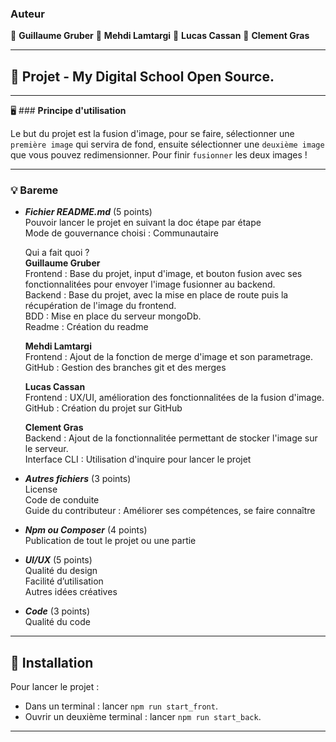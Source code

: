 ### Auteur

👤 **Guillaume Gruber**
👤 **Mehdi Lamtargi**
👤 **Lucas Cassan**
👤 **Clement Gras**

---

## 📎 Projet - My Digital School Open Source.

---

🖥   ### **Principe d'utilisation**

Le but du projet est la fusion d'image, pour se faire, sélectionner une `première image` qui servira de fond, ensuite sélectionner une `deuxième image` que vous pouvez redimensionner.
Pour finir `fusionner` les deux images !

---

### 💡 Bareme

- **_Fichier README.md_** (5 points) <br>
  Pouvoir lancer le projet en suivant la doc étape par étape <br>
  Mode de gouvernance choisi : Communautaire <br>

  Qui a fait quoi ? <br>
  **Guillaume Gruber** <br>
  Frontend : Base du projet, input d'image, et bouton fusion avec ses fonctionnalitées pour envoyer l'image fusionner au backend. <br>
  Backend : Base du projet, avec la mise en place de route puis la récupération de l'image du frontend.<br>
  BDD : Mise en place du serveur mongoDb. <br>
  Readme : Création du readme

  **Mehdi Lamtargi** <br>
  Frontend : Ajout de la fonction de merge d'image et son parametrage. <br>
  GitHub : Gestion des branches git et des merges <br>

  **Lucas Cassan** <br>
  Frontend : UX/UI, amélioration des fonctionnalitées de la fusion d'image. <br>
  GitHub : Création du projet sur GitHub

  **Clement Gras** <br>
  Backend : Ajout de la fonctionnalitée permettant de stocker l'image sur le serveur. <br>
  Interface CLI : Utilisation d'inquire pour lancer le projet

- **_Autres fichiers_** (3 points)<br>
  License<br>
  Code de conduite<br>
  Guide du contributeur : Améliorer ses compétences, se faire connaître<br>

- **_Npm ou Composer_** (4 points)<br>
  Publication de tout le projet ou une partie<br>

- **_UI/UX_** (5 points)<br>
  Qualité du design<br>
  Facilité d’utilisation<br>
  Autres idées créatives<br>

- **_Code_** (3 points)<br>
  Qualité du code<br>

---

## 🔨 Installation

Pour lancer le projet :

- Dans un terminal : lancer `npm run start_front`.
- Ouvrir un deuxième terminal : lancer `npm run start_back`.

---
